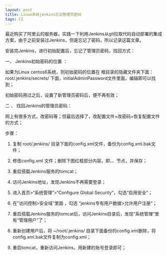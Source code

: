 ```yaml
---
layout: post
title: Linux系统jenkins忘记管理员密码
tags: CI
---
```


最近购买了阿里云的服务器，实践一下利用Jenkins从git拉取代码自动部署的集成方案，由于之前安装过Jenkins，但是忘记了密码，所以记录这篇文章。

安装完Jenkins，进行初始配置后，忘记了管理员密码，找回方式：

一、 Jenkins初始密码的位置 ：

如果为Linux centos6系统，则初始密码的位置在 根目录的隐藏文件夹下面：root/.jenkins/secrets/ 下面，initialAdminPassword文件里面，编辑即可以找到；

初始密码用过之后，设置了新管理员密码后，便不再有效；

二 、 找回Jenkins的管理员密码：

网上有很多方式，改密码等；但最后选择了，改配置文件+改密码+恢复配置文件的方式；

步骤：

1. 复制 root/.jenkins/ 目录下面的config.xml文件，备份为config.xml.bak文件；

2. 修改config.xml 文件；删除下图红框部分内容，即<useSecurity>、<authorizationStrategy>、<securityRealm>节点，并保存；

3. 重启搭载Jenkins服务的tomcat；

4. 访问Jenkins地址，发现Jenkins不再需要登录；

5. 进入首页>“系统管理”>“Configure Global Security”，勾选“启用安全”；

6. 在”访问控制>安全域”里面  ，勾选 “jenkins专有用户数据>允许用户注册”；

7. 重启搭载Jenkins服务的tomcat后，访问Jenkins目录后，发现“系统管理”里有“管理用户”了；

8. 重新创建用户后，将 ~/root/.jenkins/ 目录下面备份的config.xml删除，将config.xml.bak文件复制为config.xml；

9. 重启tomcat，重新访问Jenkins，用新建的账号登录即可；